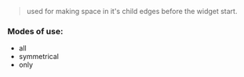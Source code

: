> used for making space in it's child edges before the widget start.

### Modes of use:
- all
- symmetrical
- only